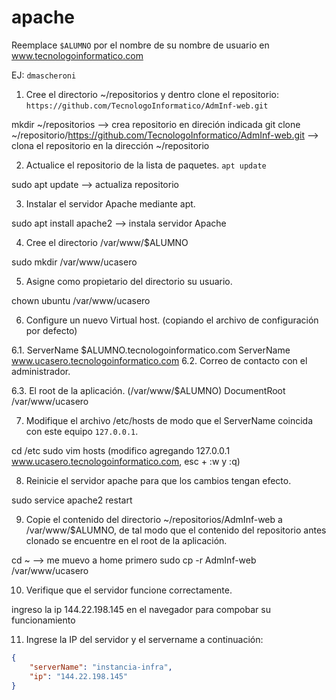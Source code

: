# apache

Reemplace `$ALUMNO` por el nombre de su nombre de usuario en www.tecnologoinformatico.com

EJ: `dmascheroni`

1. Cree el directorio ~/repositorios y dentro clone el
repositorio: `https://github.com/TecnologoInformatico/AdmInf-web.git`

  mkdir ~/repositorios --> crea repositorio en direción indicada
  git clone ~/repositorio/https://github.com/TecnologoInformatico/AdmInf-web.git --> clona el repositorio en la dirección ~/repositorio

2. Actualice el repositorio de la lista de paquetes.
    `apt update`
  
  sudo apt update --> actualiza repositorio

3. Instalar el servidor Apache mediante apt.

  sudo apt install apache2 --> instala servidor Apache

4. Cree el directorio /var/www/$ALUMNO

  sudo mkdir /var/www/ucasero

5. Asigne como propietario del directorio su usuario.

  chown ubuntu /var/www/ucasero

6. Configure un nuevo Virtual host. (copiando el archivo de configuración por defecto)
  
  6.1. ServerName $ALUMNO.tecnologoinformatico.com
     ServerName www.ucasero.tecnologoinformatico.com
  6.2. Correo de contacto con el administrador.
     
  6.3. El root de la aplicación. (/var/www/$ALUMNO)
     DocumentRoot /var/www/ucasero


7. Modifique el archivo /etc/hosts de modo que el ServerName coincida con este equipo `127.0.0.1`.
  
  cd /etc
  sudo vim hosts (modifico agregando 127.0.0.1 www.ucasero.tecnologoinformatico.com,  esc + :w y :q)

8. Reinicie el servidor apache para que los cambios tengan efecto.

  sudo service apache2 restart

9. Copie el contenido del directorio ~/repositorios/AdmInf-web a /var/www/$ALUMNO, de tal modo que el contenido del repositorio antes clonado se encuentre en el root de la aplicación.
  
  cd ~ --> me muevo a home primero
  sudo cp -r AdmInf-web /var/www/ucasero

10. Verifique que el servidor funcione correctamente.

  ingreso la ip 144.22.198.145 en el navegador para compobar su funcionamiento

11. Ingrese la IP del servidor y el servername a continuación:

```json
{
    "serverName": "instancia-infra",
    "ip": "144.22.198.145"
}
```
